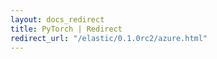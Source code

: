 ```yaml
---
layout: docs_redirect
title: PyTorch | Redirect
redirect_url: "/elastic/0.1.0rc2/azure.html"
---
```

